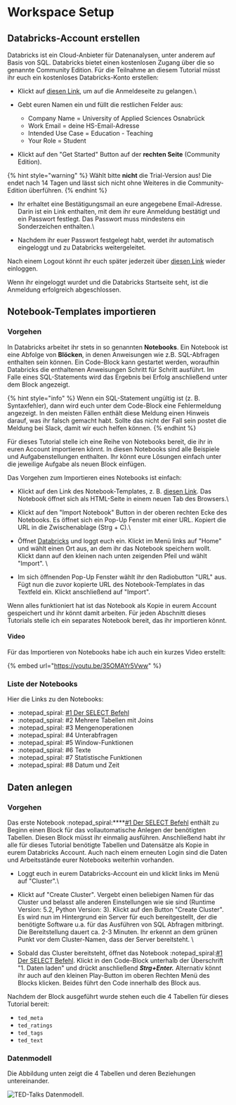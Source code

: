 # Workspace Setup

## Databricks-Account erstellen

Databricks ist ein Cloud-Anbieter für Datenanalysen, unter anderem auf Basis von SQL. Databricks bietet einen kostenlosen Zugang über die so genannte Community Edition. Für die Teilnahme an diesem Tutorial müsst ihr euch ein kostenloses Databricks-Konto erstellen:

* Klickt auf [diesen Link](https://databricks.com/try-databricks), um auf die Anmeldeseite zu gelangen.\

*   Gebt euren Namen ein und füllt die restlichen Felder aus:

    * Company Name = University of Applied Sciences Osnabrück
    * Work Email = deine HS-Email-Adresse
    * Intended Use Case = Education - Teaching&#x20;
    * Your Role = Student


* Klickt auf den "Get Started" Button auf der **rechten Seite** (Community Edition).

{% hint style="warning" %}
Wählt bitte **nicht** die Trial-Version aus! Die endet nach 14 Tagen und lässt sich nicht ohne Weiteres in die Community-Edition überführen.
{% endhint %}

* Ihr erhaltet eine Bestätigungsmail an eure angegebene Email-Adresse. Darin ist ein Link enthalten, mit dem ihr eure Anmeldung bestätigt und ein Passwort festlegt. Das Passwort muss mindestens ein Sonderzeichen enthalten.\

* Nachdem ihr euer Passwort festgelegt habt, werdet ihr automatisch eingeloggt und zu Databricks weitergeleitet.&#x20;

&#x20;Nach einem Logout könnt ihr euch später jederzeit über [diesen Link](https://winf-hsos.github.io/databricks-notebooks/sql-tutorial/1\_Der\_SELECT\_Befehl.html) wieder einloggen.

Wenn ihr eingeloggt wurdet und die Databricks Startseite seht, ist die Anmeldung erfolgreich abgeschlossen.

## Notebook-Templates importieren

### Vorgehen

In Databricks arbeitet ihr stets in so genannten **Notebooks**. Ein Notebook ist eine Abfolge von **Blöcken**, in denen Anweisungen wie z.B. SQL-Abfragen enthalten sein können. Ein Code-Block kann gestartet werden, woraufhin Databricks die enthaltenen Anweisungen Schritt für Schritt ausführt. Im Falle eines SQL-Statements wird das Ergebnis bei Erfolg anschließend unter dem Block angezeigt.

{% hint style="info" %}
Wenn ein SQL-Statement ungültig ist (z. B. Syntaxfehler), dann wird euch unter dem Code-Block eine Fehlermeldung angezeigt. In den meisten Fällen enthält diese Meldung einen Hinweis darauf, was ihr falsch gemacht habt. Sollte das nicht der Fall sein postet die Meldung bei Slack, damit wir euch helfen können.
{% endhint %}

Für dieses Tutorial stelle ich eine Reihe von Notebooks bereit, die ihr in euren Account importieren könnt. In diesen Notebooks sind alle Beispiele und Aufgabenstellungen enthalten. Ihr könnt eure Lösungen einfach unter die jeweilige Aufgabe als neuen Block einfügen.

Das Vorgehen zum Importieren eines Notebooks ist einfach:

* Klickt auf den Link des Notebook-Templates, z. B. [diesen Link](https://winf-hsos.github.io/databricks-notebooks/sql-tutorial/1\_Der\_SELECT\_Befehl.html). Das Notebook öffnet sich als HTML-Seite in einem neuen Tab des Browsers.\

* Klickt auf den "Import Notebook" Button in der oberen rechten Ecke des Notebooks. Es öffnet sich ein Pop-Up Fenster mit einer URL. Kopiert die URL in die Zwischenablage (Strg + C).\

* Öffnet [Databricks](https://community.cloud.databricks.com/login.html) und loggt euch ein. Klickt im Menü links auf "Home" und wählt einen Ort aus, an dem ihr das Notebook speichern wollt. Klickt dann auf den kleinen nach unten zeigenden Pfeil und wählt "Import". \

* Im sich öffnenden Pop-Up Fenster wählt ihr den Radiobutton "URL" aus. Fügt nun die zuvor kopierte URL des Notebook-Templates in das Textfeld ein. Klickt anschließend auf "Import".

Wenn alles funktioniert hat ist das Notebook als Kopie in eurem Account gespeichert und ihr könnt damit arbeiten. Für jeden Abschnitt dieses Tutorials stelle ich ein separates Notebook bereit, das ihr importieren könnt.

#### Video

Für das Importieren von Notebooks habe ich auch ein kurzes Video erstellt:

{% embed url="https://youtu.be/35OMAYr5Vww" %}

### Liste der Notebooks

Hier die Links zu den Notebooks:

* :notepad\_spiral: [#1 Der SELECT Befehl](https://winf-hsos.github.io/databricks-notebooks/sql-tutorial/1\_Der\_SELECT\_Befehl.html)
* :notepad\_spiral: #2 Mehrere Tabellen mit Joins
* :notepad\_spiral: #3 Mengenoperationen
* :notepad\_spiral: #4 Unterabfragen
* :notepad\_spiral: #5 Window-Funktionen
* :notepad\_spiral: #6 Texte
* :notepad\_spiral: #7 Statistische Funktionen
* :notepad\_spiral: #8 Datum und Zeit

## Daten anlegen

### Vorgehen

Das erste Notebook :notepad\_spiral:****[#1 Der SELECT Befehl](https://winf-hsos.github.io/databricks-notebooks/sql-tutorial/1\_Der\_SELECT\_Befehl.html) enthält zu Beginn einen Block für das vollautomatische Anlegen der benötigten Tabellen. Diesen Block müsst ihr einmalig ausführen. Anschließend habt ihr alle für dieses Tutorial benötigte Tabellen und Datensätze als Kopie in eurem Databricks Account. Auch nach einem erneuten Login sind die Daten und Arbeitsstände eurer Notebooks weiterhin vorhanden.

* Loggt euch in eurem Databricks-Account ein und klickt links im Menü auf "Cluster".\

* Klickt auf "Create Cluster". Vergebt einen beliebigen Namen für das Cluster und belasst alle anderen Einstellungen wie sie sind (Runtime Version: 5.2, Python Version: 3). Klickt auf den Button "Create Cluster". Es wird nun im Hintergrund ein Server für euch bereitgestellt, der die benötigte Software u.a. für das Ausführen von SQL Abfragen mitbringt. Die Bereitstellung dauert ca. 2-3 Minuten. Ihr erkennt an dem grünen Punkt vor dem Cluster-Namen, dass der Server bereitsteht. \

* Sobald das Cluster bereitsteht, öffnet das Notebook :notepad\_spiral:[#1 Der SELECT Befehl](https://winf-hsos.github.io/databricks-notebooks/sql-tutorial/1\_Der\_SELECT\_Befehl.html). Klickt in den Code-Block unterhalb der Überschrift "1. Daten laden" und drückt anschließend _**Strg+Enter.**_ Alternativ könnt ihr auch auf den kleinen Play-Button im oberen Rechten Menü des Blocks klicken. Beides führt den Code innerhalb des Block aus.

Nachdem der Block ausgeführt wurde stehen euch die 4 Tabellen für dieses Tutorial bereit:

* `ted_meta`
* `ted_ratings`
* `ted_tags`
* `ted_text`

### Datenmodell

Die Abbildung unten zeigt die 4 Tabellen und deren Beziehungen untereinander.

![TED-Talks Datenmodell.](../../../.gitbook/assets/ted\_data\_model.png)
